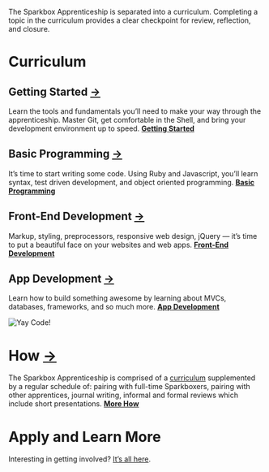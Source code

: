The Sparkbox Apprenticeship is separated into a curriculum. Completing a topic in the curriculum provides a clear checkpoint for review, reflection, and closure.

# Curriculum

## Getting Started [→](/getting-started/)
Learn the tools and fundamentals you’ll need to make your way through the apprenticeship. Master Git, get comfortable in the Shell, and bring your development environment up to speed. **[Getting Started](/getting-started/)**

## Basic Programming [→](/basic-programming/)
It’s time to start writing some code. Using Ruby and Javascript, you’ll learn syntax, test driven development, and object oriented programming. **[Basic Programming](/basic-programming/)**

## Front-End Development [→](/front-end/)
Markup, styling, preprocessors, responsive web design, jQuery — it’s time to put a beautiful face on your websites and web apps. **[Front-End Development](/front-end/)**

## App Development [→](/app-dev/)
Learn how to build something awesome by learning about MVCs, databases, frameworks, and so much more. **[App Development](/app-dev/)**

![Yay Code!](http://i.giphy.com/VLu1UgYtmmsLu.gif)

# How [→](/how/)
The Sparkbox Apprenticeship is comprised of a [curriculum](/topics/) supplemented by a regular schedule of: pairing with full-time Sparkboxers, pairing with other apprentices, journal writing, informal and formal reviews which include short presentations. **[More How](/how/)**

# Apply and Learn More
Interesting in getting involved? [It’s all here](http://apprentices.seesparkbox.com/).